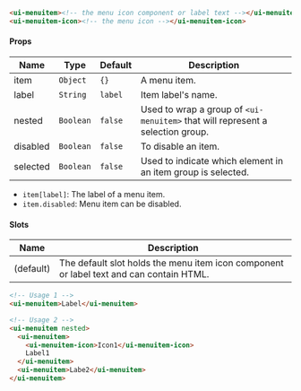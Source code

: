 ```html
<ui-menuitem><!-- the menu icon component or label text --></ui-menuitem>
<ui-menuitem-icon><!-- the menu icon --></ui-menuitem-icon>
```

#### Props

| Name     | Type      | Default | Description                                                                    |
| -------- | --------- | ------- | ------------------------------------------------------------------------------ |
| item     | `Object`  | `{}`    | A menu item.                                                                   |
| label    | `String`  | `label` | Item label's name.                                                             |
| nested   | `Boolean` | `false` | Used to wrap a group of `<ui-menuitem>` that will represent a selection group. |
| disabled | `Boolean` | `false` | To disable an item.                                                            |
| selected | `Boolean` | `false` | Used to indicate which element in an item group is selected.                   |

- `item[label]`: The label of a menu item.
- `item.disabled`: Menu item can be disabled.

#### Slots

| Name      | Description                                                                             |
| --------- | --------------------------------------------------------------------------------------- |
| (default) | The default slot holds the menu item icon component or label text and can contain HTML. |

```html
<!-- Usage 1 -->
<ui-menuitem>Label</ui-menuitem>

<!-- Usage 2 -->
<ui-menuitem nested>
  <ui-menuitem>
    <ui-menuitem-icon>Icon1</ui-menuitem-icon>
    Label1
  </ui-menuitem>
  <ui-menuitem>Labe2</ui-menuitem>
</ui-menuitem>
```
